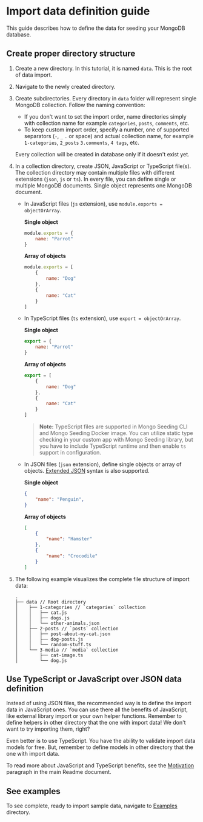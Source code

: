 # Import data definition guide

This guide describes how to define the data for seeding your MongoDB database.

## Create proper directory structure

1. Create a new directory. In this tutorial, it is named `data`. This is the root of data import.
1. Navigate to the newly created directory.
1. Create subdirectories. Every directory in `data` folder will represent single MongoDB collection. Follow the naming convention:
    - If you don't want to set the import order, name directories simply with collection name    for example `categories`, `posts`, `comments`, etc.
    - To keep custom import order, specify a number, one of supported separators (`-`, `_`    `.` or space) and actual collection name, for example `1-categories`, `2_posts`   `3.comments`, `4 tags`, etc.

    Every collection will be created in database only if it doesn't exist yet.
1. In a collection directory, create JSON, JavaScript or TypeScript file(s). The collection directory may contain multiple files with different extensions (`json`, `js` or `ts`). In every file, you can define single or multiple MongoDB documents. Single object represents one MongoDB document.

    - In JavaScript files (`js` extension), use `module.exports = objectOrArray`.

        **Single object**

        ```javascript
        module.exports = {
            name: "Parrot"
        }
        ```

        **Array of objects**

        ```javascript
        module.exports = [
            {
                name: "Dog"
            },
            {
                name: "Cat"
            }
        ]
        ```

    - In TypeScript files (`ts` extension), use `export = objectOrArray`.

        **Single object**

        ```javascript
        export = {
            name: "Parrot"
        }
        ```
        **Array of objects**

        ```javascript
        export = [
            {
                name: "Dog"
            },
            {
                name: "Cat"
            }
        ]
        ```
        
        > **Note:** TypeScript files are supported in Mongo Seeding CLI and Mongo Seeding Docker image. You can utilize static type checking in your custom app with Mongo Seeding library, but you have to include TypeScript runtime and then enable `ts` support in configuration.

    - In JSON files (`json` extension), define single objects or array of objects. [Extended JSON](https://docs.mongodb.com/manual/reference/mongodb-extended-json) syntax is also supported.

        **Single object**

        ```json
        {
            "name": "Penguin",
        }
        ```

        **Array of objects**

        ```json
        [
            {
                "name": "Hamster"
            },
            {
                "name": "Crocodile"
            }
        ]
        ```

1. The following example visualizes the complete file structure of import data:

    ```
    .
    ├── data // Root directory
    │    ├── 1-categories // `categories` collection
    │    │   ├── cat.js
    │    │   ├── dogs.js
    │    │   └── other-animals.json
    │    ├── 2-posts // `posts` collection
    │    │   ├── post-about-my-cat.json
    │    │   ├── dog-posts.js
    │    │   └── random-stuff.ts
    │    └── 3-media // `media` collection
    │        ├── cat-image.ts
    │        └── dog.js
    ```

## Use TypeScript or JavaScript over JSON data definition

Instead of using JSON files, the recommended way is to define the import data in JavaScript ones. You can use there all the benefits of JavaScript, like external library import or your own helper functions. Remember to define helpers in other directory that the one with import data! We don't want to try importing them, right?

Even better is to use TypeScript. You have the ability to validate import data models for free. But, remember to define models in other directory that the one with import data.

To read more about JavaScript and TypeScript benefits, see the [Motivation](../README.md#motivation) paragraph in the main Readme document.

## See examples

To see complete, ready to import sample data, navigate to [Examples](../examples) directory.